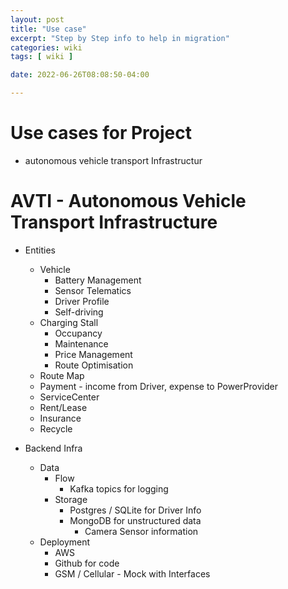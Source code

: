 ```yaml
---
layout: post
title: "Use case"
excerpt: "Step by Step info to help in migration"
categories: wiki
tags: [ wiki ]

date: 2022-06-26T08:08:50-04:00

---
```



# Use cases for Project

* autonomous vehicle transport Infrastructur

# AVTI - Autonomous Vehicle Transport Infrastructure

* Entities
  * Vehicle
    * Battery Management
    * Sensor Telematics
    * Driver Profile
    * Self-driving
  * Charging Stall
    * Occupancy
    * Maintenance
    * Price Management
    * Route Optimisation
  * Route Map
  * Payment - income from Driver, expense to PowerProvider
  * ServiceCenter
  * Rent/Lease
  * Insurance
  * Recycle


* Backend Infra
  * Data
    * Flow
      * Kafka topics for logging
    * Storage
      * Postgres / SQLite for Driver Info
      * MongoDB for unstructured data
        * Camera Sensor information
  * Deployment
    * AWS
    * Github for code
    * GSM / Cellular  - Mock with Interfaces
